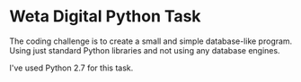 # Weta Digital Python Task

The coding challenge is to create a small and simple database-like program. Using just standard Python libraries and not using any database engines.

I've used Python 2.7 for this task.